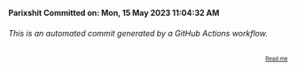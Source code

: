 **Parixshit Committed on: Mon, 15 May 2023 11:04:32 AM** <!-- f13364eb-2493-415a-9956-589c9e511a2a -->

###### This is an automated commit generated by a GitHub Actions workflow.

<div align="right"><sub><sup><a href="https://github.com/Parixshit/AutoCommit.git">Read me</a></sup></sub></div>
